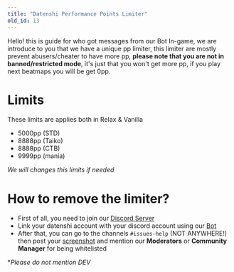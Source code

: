 ```yaml
---
title: "Datenshi Performance Points Limiter"
old_id: 13
---
```


Hello! this is guide for who got messages from our Bot In-game, we are introduce to you that we have a unique pp limiter, this limiter are mostly prevent abusers/cheater to have more pp, **please note that you are not in banned/restricted mode**, it's just that you won't get more pp, if you play next beatmaps you will be get 0pp.

# Limits

These limits are applies both in Relax & Vanilla

- 5000pp (STD)
- 8888pp (Taiko) 
- 8888pp (CTB)
- 9999pp (mania)

*We will changes this limits if needed*

# How to remove the limiter?

- First of all, you need to join our [Discord Server](https://link.troke.id/datenshi) 
- Link your datenshi account with your discord account using our [Bot](https://osu.troke.id/discordtokens) 
- After that, you can go to the channels `#issues-help` (NOT ANYWHERE!) then post your [screenshot](https://cdn.discordapp.com/attachments/698597147553169429/816492708356423680/screenshot308.jpg) and mention our **Moderators** or **Community Manager** for being whitelisted

**Please do not mention DEV*
